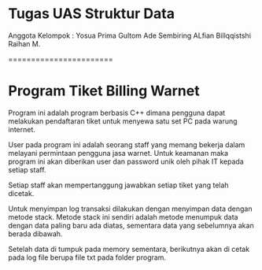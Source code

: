 Tugas UAS Struktur Data
=======================

Anggota Kelompok :
Yosua Prima Gultom
Ade Sembiring
ALfian Billqqistshi
Raihan M.

=======================

Program Tiket Billing Warnet
=============================

Program ini adalah program berbasis C++ 
dimana pengguna dapat melakukan pendaftaran
tiket untuk menyewa satu set PC pada warung
internet. 

User pada program ini adalah seorang staff
yang memang bekerja dalam melayani permintaan
pengguna jasa warnet. Untuk keamanan maka
program ini akan diberikan user dan password
unik oleh pihak IT kepada setiap staff.

Setiap staff akan mempertanggung jawabkan
setiap tiket yang telah dicetak.

Untuk menyimpan log transaksi dilakukan dengan
menyimpan data dengan metode stack.
Metode stack ini sendiri adalah metode menumpuk
data dengan data paling baru ada diatas, sementara
data yang sebelumnya akan berada dibawah.

Setelah data di tumpuk pada memory sementara,
berikutnya akan di cetak pada log file berupa
file txt pada folder program.

